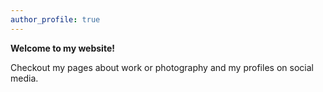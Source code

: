 ```yaml
---
author_profile: true
---
```


**Welcome to my website!**

Checkout my pages about work or photography and my profiles on social media.
